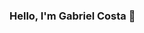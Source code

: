 ### Hello, I'm Gabriel Costa 👋 

<!--
**GabrielCM16/GabrielCM16** is a ✨ _special_ ✨ repository because its `README.md` (this file) appears on your GitHub profile.
## About me:

- 😄 My name is Gabriel Costa de Moraes
- 🔭 I’m currently working on TCC (Conclusion Course Project)
- 🌱 Senior year at IFPR Cascavel.
- 👯 I’m looking to collaborate on ...
- 🤔 I’m looking for help with ...
- 💬 Ask me about ...
- 📫 How to reach me: ...
- 😄 Pronouns: He/Him
- ⚡ Fun fact: ...
-->
